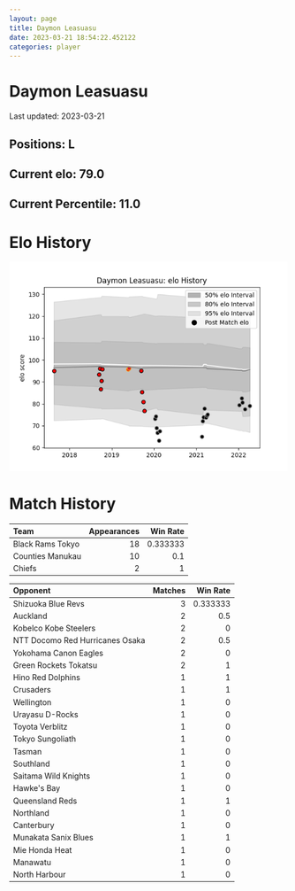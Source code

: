 ```yaml
---  
layout: page  
title: Daymon Leasuasu  
date: 2023-03-21 18:54:22.452122  
categories: player  
---
```

# Daymon Leasuasu


Last updated: 2023-03-21
## Positions: L

## Current elo: 79.0

## Current Percentile: 11.0

# Elo History


![elo history](history_DaymonLeasuasu.png)
# Match History


| Team             |   Appearances |   Win Rate |
|:-----------------|--------------:|-----------:|
| Black Rams Tokyo |            18 |   0.333333 |
| Counties Manukau |            10 |   0.1      |
| Chiefs           |             2 |   1        |

| Opponent                        |   Matches |   Win Rate |
|:--------------------------------|----------:|-----------:|
| Shizuoka Blue Revs              |         3 |   0.333333 |
| Auckland                        |         2 |   0.5      |
| Kobelco Kobe Steelers           |         2 |   0        |
| NTT Docomo Red Hurricanes Osaka |         2 |   0.5      |
| Yokohama Canon Eagles           |         2 |   0        |
| Green Rockets Tokatsu           |         2 |   1        |
| Hino Red Dolphins               |         1 |   1        |
| Crusaders                       |         1 |   1        |
| Wellington                      |         1 |   0        |
| Urayasu D-Rocks                 |         1 |   0        |
| Toyota Verblitz                 |         1 |   0        |
| Tokyo Sungoliath                |         1 |   0        |
| Tasman                          |         1 |   0        |
| Southland                       |         1 |   0        |
| Saitama Wild Knights            |         1 |   0        |
| Hawke's Bay                     |         1 |   0        |
| Queensland Reds                 |         1 |   1        |
| Northland                       |         1 |   0        |
| Canterbury                      |         1 |   0        |
| Munakata Sanix Blues            |         1 |   1        |
| Mie Honda Heat                  |         1 |   0        |
| Manawatu                        |         1 |   0        |
| North Harbour                   |         1 |   0        |